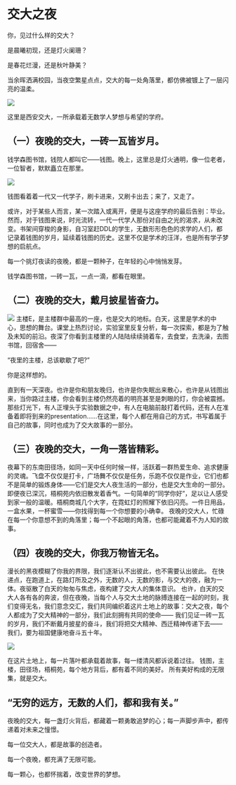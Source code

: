 # 交大之夜

你，见过什么样的交大？

是晨曦初现，还是灯火阑珊？

是春花烂漫，还是秋叶静美？

当余晖洒满校园，当夜空繁星点点，交大的每一处角落里，都仿佛被镀上了一层闪亮的温柔。

<img src="https://i.postimg.cc/kGfTvvkS/image.webp">

这里是西安交大，一所承载着无数学人梦想与希望的学府。

## （一）夜晚的交大，一砖一瓦皆岁月。

钱学森图书馆，钱院人都叫它——钱图。晚上，这里总是灯火通明，像一位老者，一位智者，默默矗立在那里。

<img src="https://i.postimg.cc/RFmGrYmf/image.webp">

钱图看着着一代又一代学子，刷卡进来，又刷卡出去；来了，又走了。

或许，对于某些人而言，某一次踏入或离开，便是与这座学府的最后告别：毕业。然而，对于钱图来说，时光流转，一代一代学人那份对自由之光的渴求，从未改变。书架间穿梭的身影，自习室赶DDL的学生，无数形形色色的求学的人们，都记录着钱图的岁月，延续着钱图的历史。这里不仅是学术的汪洋，也是所有学子梦想的启航点。

每一个挑灯夜读的夜晚，都是一颗种子，在年轻的心中悄悄发芽。

钱学森图书馆，一砖一瓦，一点一滴，都看在眼里。
## （二）夜晚的交大，戴月披星皆奋力。
<img src="https://i.postimg.cc/25Dn3BtN/image.webp">
主楼E，是主楼群中最高的一座，也是交大的地标。白天，这里是学术的中心，思想的舞台。课堂上热烈讨论，实验室里反复分析，每一次探索，都是为了触及未知的前沿。夜深了你看到主楼里的人陆陆续续骑着车，去食堂，去洗澡，去图书馆，回宿舍——

“夜里的主楼，总该歇歇了吧?”

你是这样想的。

直到有一天深夜。也许是你和朋友晚归，也许是你失眠出来散心，也许是从钱图出来，当你路过主楼，你会看到主楼仍然亮着的明亮甚至是刺眼的灯，你会被震撼。那些灯光下，有人正埋头于实验数据之中，有人在电脑前敲打着代码，还有人在准备着即将到来的presentation……在这里，每个人都在用自己的方式，书写着属于自己的故事，同时也成为了交大故事的一部分。

## （三）夜晚的交大，一角一落皆精彩。

夜幕下的东南田径场，如同一天中任何时候一样，活跃着一群热爱生命、追求健康的灵魂。飞盘不仅仅是打卡，广场舞不仅仅是任务，乐跑不仅仅是作业，它们也都不是简单的锻炼身体——它们是交大人夜生活的一部分，也是交大生命的一部分。
即便夜已深沉，梧桐苑内依旧散发着香气。一句简单的“同学你好”，足以让人感受到家一般的温暖。梧桐商城几个大字，在霓虹灯的照耀下依旧闪亮。一件日用品，一盒水果，一杯蜜雪——你找得到每一个你想要的小确幸。
夜晚的交大人，忙碌在每一个你意想不到的角落里；每一个不起眼的角落，也都可能藏着不为人知的故事。

## （四）夜晚的交大，你我万物皆无名。

漫长的黑夜模糊了你我的界限，我们逐渐认不出彼此，也不需要认出彼此。
在快递点，在跑道上，在路灯所及之外，无数的人，无数的影，与交大的夜，融为一体。夜驱散了白天的匆匆与焦虑，夜构建了交大人的集体意识。
也许，白天的交大人各有各的奔波，但在夜晚，当每个人与交大土地的脉搏连接在一起的时刻，我们变得无名，我们意念交汇，我们共同编织着这片土地上的故事：交大之夜，每个人都成为了交大精神的一部分，我们此刻拥有共同的使命——
我们见证一砖一瓦的岁月，我们不断戴月披星的奋斗，我们将把交大精神、西迁精神传递下去——
我们，要为祖国健康地奋斗五十年。

<img src="https://i.postimg.cc/8z86n6Nf/image.webp">

在这片土地上，每一片落叶都承载着故事，每一缕清风都诉说着过往。
钱图，主楼，田径场，梧桐苑，每个地方背后，都有着不同的美好。
所有美好构成的无限集，就是交大。

## “无穷的远方，无数的人们，都和我有关。”
夜晚的交大，每一盏灯火背后，都藏着一颗勇敢追梦的心；每一声脚步声中，都传递着对未来之憧憬。

每一位交大人，都是故事的创造者。

每一个夜晚，都充满了无限可能。

每一颗心，也都怀揣着，改变世界的梦想。
